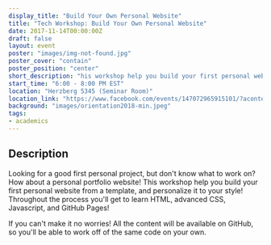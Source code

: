 ```yaml
---
display_title: "Build Your Own Personal Website"
title: "Tech Workshop: Build Your Own Personal Website"
date: 2017-11-14T00:00:00Z
draft: false
layout: event
poster: "images/img-not-found.jpg"
poster_cover: "contain"
poster_position: "center"
short_description: "his workshop help you build your first personal website from a template, and personalize it to your style!"
start_time: "6:00 - 8:00 PM EST"
location: "Herzberg 5345 (Seminar Room)"
location_link: "https://www.facebook.com/events/147072965915101/?acontext=%7B%22event_action_history%22%3A[%7B%22surface%22%3A%22page%22%7D]%7D"
background: "images/orientation2018-min.jpeg"
tags:
- academics
---
```


## Description

Looking for a good first personal project, but don't know what to work on? How about a personal portfolio website!
This workshop help you build your first personal website from a template, and personalize it to your style! Throughout the process you'll get to learn HTML, advanced CSS, Javascript, and GitHub Pages!

If you can't make it no worries! All the content will be available on GitHub, so you'll be able to work off of the same code on your own.